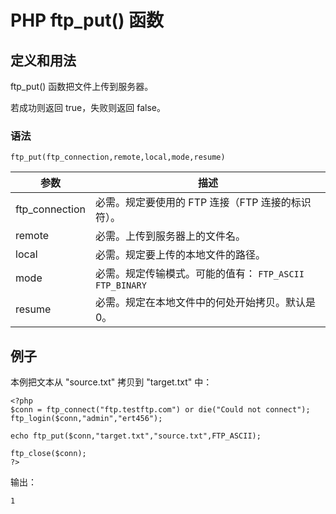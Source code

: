 # PHP ftp_put() 函数



## 定义和用法

ftp_put() 函数把文件上传到服务器。

若成功则返回 true，失败则返回 false。

### 语法

```
ftp_put(ftp_connection,remote,local,mode,resume)
```

| 参数 | 描述 |
| --- | --- |
| ftp_connection | 必需。规定要使用的 FTP 连接（FTP 连接的标识符）。 |
| remote | 必需。上传到服务器上的文件名。 |
| local | 必需。规定要上传的本地文件的路径。 |
| mode | 必需。规定传输模式。可能的值有：   `FTP_ASCII`   `FTP_BINARY` |
| resume | 必需。规定在本地文件中的何处开始拷贝。默认是 0。 |

## 例子

本例把文本从 "source.txt" 拷贝到 "target.txt" 中：

```
<?php
$conn = ftp_connect("ftp.testftp.com") or die("Could not connect");
ftp_login($conn,"admin","ert456");

echo ftp_put($conn,"target.txt","source.txt",FTP_ASCII);

ftp_close($conn);
?>
```

输出：

```
1
```
